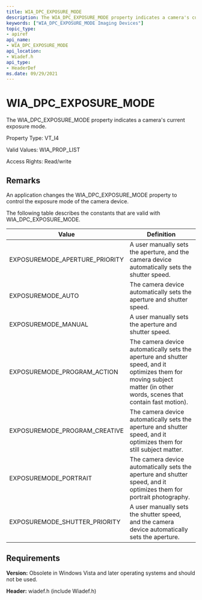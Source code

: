 ```yaml
---
title: WIA_DPC_EXPOSURE_MODE
description: The WIA_DPC_EXPOSURE_MODE property indicates a camera's current exposure mode.
keywords: ["WIA_DPC_EXPOSURE_MODE Imaging Devices"]
topic_type:
- apiref
api_name:
- WIA_DPC_EXPOSURE_MODE
api_location:
- Wiadef.h
api_type:
- HeaderDef
ms.date: 09/29/2021
---
```


# WIA_DPC_EXPOSURE_MODE

The WIA_DPC_EXPOSURE_MODE property indicates a camera's current exposure mode.

Property Type: VT_I4

Valid Values: WIA_PROP_LIST

Access Rights: Read/write

## Remarks

An application changes the WIA_DPC_EXPOSURE_MODE property to control the exposure mode of the camera device.

The following table describes the constants that are valid with WIA_DPC_EXPOSURE_MODE.

| Value | Definition |
|--|--|
| EXPOSUREMODE_APERTURE_PRIORITY | A user manually sets the aperture, and the camera device automatically sets the shutter speed. |
| EXPOSUREMODE_AUTO | The camera device automatically sets the aperture and shutter speed. |
| EXPOSUREMODE_MANUAL | A user manually sets the aperture and shutter speed. |
| EXPOSUREMODE_PROGRAM_ACTION | The camera device automatically sets the aperture and shutter speed, and it optimizes them for moving subject matter (in other words, scenes that contain fast motion). |
| EXPOSUREMODE_PROGRAM_CREATIVE | The camera device automatically sets the aperture and shutter speed, and it optimizes them for still subject matter. |
| EXPOSUREMODE_PORTRAIT | The camera device automatically sets the aperture and shutter speed, and it optimizes them for portrait photography. |
| EXPOSUREMODE_SHUTTER_PRIORITY | A user manually sets the shutter speed, and the camera device automatically sets the aperture. |

## Requirements

**Version:** Obsolete in Windows Vista and later operating systems and should not be used.

**Header:** wiadef.h (include Wiadef.h)
